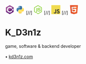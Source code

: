   <img src="https://raw.githubusercontent.com/devicons/devicon/master/icons/csharp/csharp-original.svg" title="c#" width="30" height="30"/>
  <img src="https://raw.githubusercontent.com/devicons/devicon/master/icons/python/python-original.svg" title="python" width="30" height="30"/>
[//]  <img src="https://raw.githubusercontent.com/devicons/devicon/master/icons/nodejs/nodejs-plain.svg" title="nodejs" width="30" height="30"/>
[//]  <img src="https://raw.githubusercontent.com/devicons/devicon/master/icons/javascript/javascript-original.svg" title="js" width="30" height="30"/>
[//]  <img src="https://raw.githubusercontent.com/devicons/devicon/master/icons/html5/html5-original.svg" title="html" width="30" height="30"/>

# K_D3n1z
game, software & backend developer
<br><br>
• [kd3n1z.com](http://kd3n1z.com)<br>
